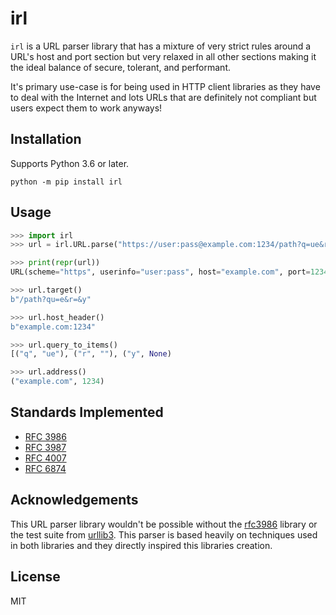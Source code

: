 # irl

`irl` is a URL parser library that has a mixture of very strict rules around
a URL's host and port section but very relaxed in all other sections making it
the ideal balance of secure, tolerant, and performant.

It's primary use-case is for being used in HTTP client libraries as they have
to deal with the Internet and lots URLs that are definitely not compliant but
users expect them to work anyways!

## Installation

Supports Python 3.6 or later.

`python -m pip install irl`

## Usage

```python
>>> import irl
>>> url = irl.URL.parse("https://user:pass@example.com:1234/path?q=ue&r=&y#frag")

>>> print(repr(url))
URL(scheme="https", userinfo="user:pass", host="example.com", port=1234, path="/path", query="q=ue&r=&y", fragment="frag")

>>> url.target()
b"/path?qu=e&r=&y"

>>> url.host_header()
b"example.com:1234"

>>> url.query_to_items()
[("q", "ue"), ("r", ""), ("y", None)

>>> url.address()
("example.com", 1234)
```

## Standards Implemented

- [RFC 3986](https://tools.ietf.org/html/rfc3986)
- [RFC 3987](https://tools.ietf.org/html/rfc3987)
- [RFC 4007](https://tools.ietf.org/html/rfc4007)
- [RFC 6874](https://tools.ietf.org/html/rfc6874)

## Acknowledgements

This URL parser library wouldn't be possible without the [rfc3986](https://github.com/python-hyper/rfc3986) library
or the test suite from [urllib3](https://github.com/urllib3/urllib3).  This parser is based
heavily on techniques used in both libraries and they directly inspired this libraries creation.

## License

MIT
